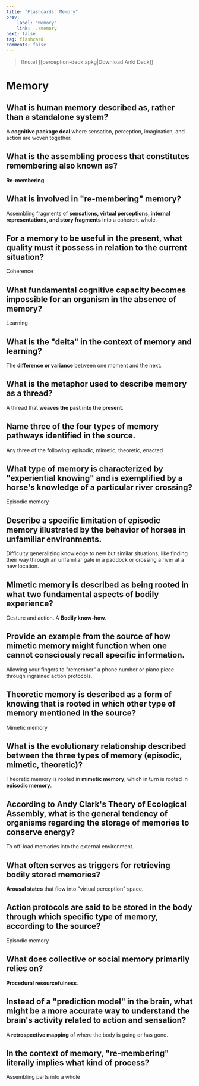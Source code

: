 ```yaml
---
title: "Flashcards: Memory"
prev:
    label: "Memory"
    link: ../memory
next: false
tag: flashcard
comments: false
---
```


> [!note] [[perception-deck.apkg|Download Anki Deck]]

# Memory

## What is human memory described as, rather than a standalone system?
A **cognitive package deal** where sensation, perception, imagination, and action are woven together.

## What is the assembling process that constitutes remembering also known as?
**Re-membering**.

## What is involved in "re-membering" memory?
Assembling fragments of **sensations, virtual perceptions, internal representations, and story fragments** into a coherent whole.

## For a memory to be useful in the present, what quality must it possess in relation to the current situation?  
Coherence

## What fundamental cognitive capacity becomes impossible for an organism in the absence of memory?  
Learning

## What is the "delta" in the context of memory and learning?
The **difference or variance** between one moment and the next.

## What is the metaphor used to describe memory as a thread?
A thread that **weaves the past into the present**.

## Name three of the four types of memory pathways identified in the source.  
Any three of the following: episodic, mimetic, theoretic, enacted

## What type of memory is characterized by "experiential knowing" and is exemplified by a horse's knowledge of a particular river crossing?  
Episodic memory

## Describe a specific limitation of episodic memory illustrated by the behavior of horses in unfamiliar environments.
Difficulty generalizing knowledge to new but similar situations, like finding their way through an unfamiliar gate in a paddock or crossing a river at a new location.

## Mimetic memory is described as being rooted in what two fundamental aspects of bodily experience?
Gesture and action. A **Bodily know-how**.

## Provide an example from the source of how mimetic memory might function when one cannot consciously recall specific information.  
Allowing your fingers to "remember" a phone number or piano piece through ingrained action protocols.

## Theoretic memory is described as a form of knowing that is rooted in which other type of memory mentioned in the source?  
Mimetic memory

## What is the evolutionary relationship described between the three types of memory (episodic, mimetic, theoretic)?
Theoretic memory is rooted in **mimetic memory**, which in turn is rooted in **episodic memory**.

## According to Andy Clark's Theory of Ecological Assembly, what is the general tendency of organisms regarding the storage of memories to conserve energy?  
To off-load memories into the external environment.

## What often serves as triggers for retrieving bodily stored memories?
**Arousal states** that flow into "virtual perception" space.

## Action protocols are said to be stored in the body through which specific type of memory, according to the source?  
Episodic memory

## What does collective or social memory primarily relies on?
**Procedural resourcefulness**.

## Instead of a "prediction model" in the brain, what might be a more accurate way to understand the brain's activity related to action and sensation?  
A **retrospective mapping** of where the body is going or has gone.

## In the context of memory, "re-membering" literally implies what kind of process?  
Assembling parts into a whole
